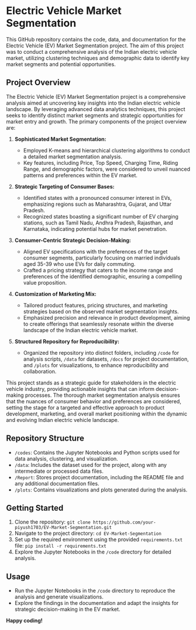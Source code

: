 # Electric Vehicle Market Segmentation

This GitHub repository contains the code, data, and documentation for the Electric Vehicle (EV) Market Segmentation project. The aim of this project was to conduct a comprehensive analysis of the Indian electric vehicle market, utilizing clustering techniques and demographic data to identify key market segments and potential opportunities.

## Project Overview

The Electric Vehicle (EV) Market Segmentation project is a comprehensive analysis aimed at uncovering key insights into the Indian electric vehicle landscape. By leveraging advanced data analytics techniques, this project seeks to identify distinct market segments and strategic opportunities for market entry and growth. The primary components of the project overview are:

1. **Sophisticated Market Segmentation:**
   - Employed K-means and hierarchical clustering algorithms to conduct a detailed market segmentation analysis.
   - Key features, including Price, Top Speed, Charging Time, Riding Range, and demographic factors, were considered to unveil nuanced patterns and preferences within the EV market.

2. **Strategic Targeting of Consumer Bases:**
   - Identified states with a pronounced consumer interest in EVs, emphasizing regions such as Maharashtra, Gujarat, and Uttar Pradesh.
   - Recognized states boasting a significant number of EV charging stations, such as Tamil Nadu, Andhra Pradesh, Rajasthan, and Karnataka, indicating potential hubs for market penetration.

3. **Consumer-Centric Strategic Decision-Making:**
   - Aligned EV specifications with the preferences of the target consumer segments, particularly focusing on married individuals aged 35-39 who use EVs for daily commuting.
   - Crafted a pricing strategy that caters to the income range and preferences of the identified demographic, ensuring a compelling value proposition.

4. **Customization of Marketing Mix:**
   - Tailored product features, pricing structures, and marketing strategies based on the observed market segmentation insights.
   - Emphasized precision and relevance in product development, aiming to create offerings that seamlessly resonate within the diverse landscape of the Indian electric vehicle market.

5. **Structured Repository for Reproducibility:**
   - Organized the repository into distinct folders, including `/code` for analysis scripts, `/data` for datasets, `/docs` for project documentation, and `/plots` for visualizations, to enhance reproducibility and collaboration.

This project stands as a strategic guide for stakeholders in the electric vehicle industry, providing actionable insights that can inform decision-making processes. The thorough market segmentation analysis ensures that the nuances of consumer behavior and preferences are considered, setting the stage for a targeted and effective approach to product development, marketing, and overall market positioning within the dynamic and evolving Indian electric vehicle landscape.

## Repository Structure

- `/codes`: Contains the Jupyter Notebooks and Python scripts used for data analysis, clustering, and visualization.
- `/data`: Includes the dataset used for the project, along with any intermediate or processed data files.
- `/Report`: Stores project documentation, including the README file and any additional documentation files.
- `/plots`: Contains visualizations and plots generated during the analysis.

## Getting Started

1. Clone the repository: `git clone https://github.com/your-piyush1703/EV-Market-Segmentation.git`
2. Navigate to the project directory: `cd EV-Market-Segmentation`
3. Set up the required environment using the provided `requirements.txt` file: `pip install -r requirements.txt`
4. Explore the Jupyter Notebooks in the `/code` directory for detailed analysis.

## Usage

- Run the Jupyter Notebooks in the `/code` directory to reproduce the analysis and generate visualizations.
- Explore the findings in the documentation and adapt the insights for strategic decision-making in the EV market.

**Happy coding!**
